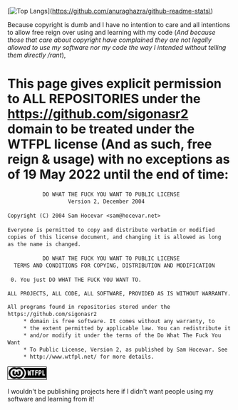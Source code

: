 [![Top Langs](https://github-readme-stats.vercel.app/api/top-langs/?username=sigonasr2)](https://github.com/anuraghazra/github-readme-stats\)

Because copyright is dumb and I have no intention to care and all intentions to allow free reign over using and learning with my code (*And because those that care about copyright have complained they are not legally allowed to use my software nor my code the way I intended without telling them directly /rant*),

# This page gives explicit permission to ALL REPOSITORIES under the https://github.com/sigonasr2 domain to be treated under the WTFPL license (And as such, free reign & usage) with no exceptions as of 19 May 2022 until the end of time:

```
           DO WHAT THE FUCK YOU WANT TO PUBLIC LICENSE
                   Version 2, December 2004
 
Copyright (C) 2004 Sam Hocevar <sam@hocevar.net>

Everyone is permitted to copy and distribute verbatim or modified
copies of this license document, and changing it is allowed as long
as the name is changed.
 
           DO WHAT THE FUCK YOU WANT TO PUBLIC LICENSE
  TERMS AND CONDITIONS FOR COPYING, DISTRIBUTION AND MODIFICATION

 0. You just DO WHAT THE FUCK YOU WANT TO.
```

`ALL PROJECTS, ALL CODE, ALL SOFTWARE, PROVIDED AS IS WITHOUT WARRANTY.`

```
All programs found in repositories stored under the https://github.com/sigonasr2
     * domain is free software. It comes without any warranty, to
     * the extent permitted by applicable law. You can redistribute it
     * and/or modify it under the terms of the Do What The Fuck You Want
     * To Public License, Version 2, as published by Sam Hocevar. See
     * http://www.wtfpl.net/ for more details.
```
[![WTFPL](aHR0cDovL3d3dy53dGZwbC5uZXQvd3AtY29udGVudC91cGxvYWRzLzIwMTIvMTIvd3RmcGwtYmFkZ2UtMS5wbmc_.webp)](http://www.wtfpl.net/about/)

I wouldn't be publishiing projects here if I didn't want people using my software and learning from it!
